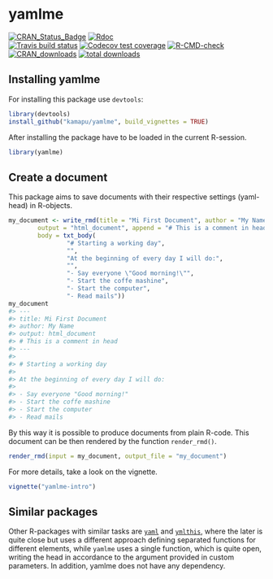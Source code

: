 
<!-- README.md is generated from README.Rmd. Please edit that file -->
<!-- Use snippet 'render_markdown' for it -->

# yamlme

<!-- badges: start -->

[![CRAN\_Status\_Badge](http://www.r-pkg.org/badges/version/yamlme)](https://cran.r-project.org/package=yamlme)
[![Rdoc](http://www.rdocumentation.org/badges/version/yamlme)](http://www.rdocumentation.org/packages/yamlme)
<br> [![Travis build
status](https://travis-ci.com/kamapu/yamlme.svg?branch=master)](https://travis-ci.com/kamapu/yamlme)
[![Codecov test
coverage](https://codecov.io/gh/kamapu/yamlme/branch/master/graph/badge.svg)](https://codecov.io/gh/kamapu/yamlme?branch=master)
[![R-CMD-check](https://github.com/kamapu/yamlme/workflows/R-CMD-check/badge.svg)](https://github.com/kamapu/yamlme/actions)
<br>
[![CRAN\_downloads](http://cranlogs.r-pkg.org/badges/yamlme)](https://cran.r-project.org/package=yamlme)
[![total
downloads](http://cranlogs.r-pkg.org/badges/grand-total/yamlme)](https://cran.r-project.org/package=yamlme)
<!-- badges: end -->

## Installing yamlme

For installing this package use `devtools`:

``` r
library(devtools)
install_github("kamapu/yamlme", build_vignettes = TRUE)
```

After installing the package have to be loaded in the current R-session.

``` r
library(yamlme)
```

## Create a document

This package aims to save documents with their respective settings
(yaml-head) in R-objects.

``` r
my_document <- write_rmd(title = "Mi First Document", author = "My Name",
        output = "html_document", append = "# This is a comment in head",
        body = txt_body(
                "# Starting a working day",
                "",
                "At the beginning of every day I will do:",
                "",
                "- Say everyone \"Good morning!\"",
                "- Start the coffe mashine",
                "- Start the computer",
                "- Read mails"))
my_document
#> ---
#> title: Mi First Document
#> author: My Name
#> output: html_document
#> # This is a comment in head
#> ---
#> 
#> # Starting a working day
#> 
#> At the beginning of every day I will do:
#> 
#> - Say everyone "Good morning!"
#> - Start the coffe mashine
#> - Start the computer
#> - Read mails
```

By this way it is possible to produce documents from plain R-code. This
document can be then rendered by the function `render_rmd()`.

``` r
render_rmd(input = my_document, output_file = "my_document")
```

For more details, take a look on the vignette.

``` r
vignette("yamlme-intro")
```

## Similar packages

Other R-packages with similar tasks are
[`yaml`](https://github.com/viking/r-yaml/) and
[`ymlthis`](https://github.com/r-lib/ymlthis), where the later is quite
close but uses a different approach defining separated functions for
different elements, while `yamlme` uses a single function, which is
quite open, writing the head in accordance to the argument provided in
custom parameters. In addition, yamlme does not have any dependency.
